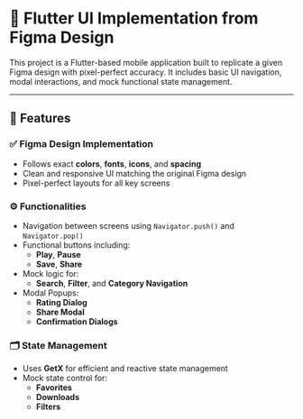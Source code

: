# 🎯 Flutter UI Implementation from Figma Design

This project is a Flutter-based mobile application built to replicate a given Figma design with pixel-perfect accuracy. It includes basic UI navigation, modal interactions, and mock functional state management.

---

## 🧩 Features

### ✅ Figma Design Implementation
- Follows exact **colors**, **fonts**, **icons**, and **spacing**
- Clean and responsive UI matching the original Figma design
- Pixel-perfect layouts for all key screens

### ⚙️ Functionalities
- Navigation between screens using `Navigator.push()` and `Navigator.pop()`
- Functional buttons including:
    - **Play**, **Pause**
    - **Save**, **Share**
- Mock logic for:
    - **Search**, **Filter**, and **Category Navigation**
- Modal Popups:
    - **Rating Dialog**
    - **Share Modal**
    - **Confirmation Dialogs**

### 🗂️ State Management
- Uses **GetX** for efficient and reactive state management
- Mock state control for:
    - **Favorites**
    - **Downloads**
    - **Filters**